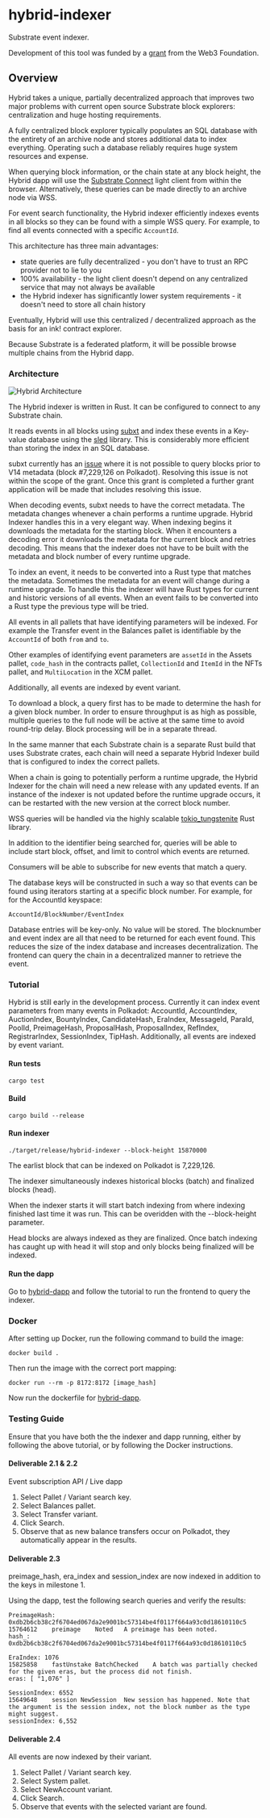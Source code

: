 # hybrid-indexer
Substrate event indexer.

Development of this tool was funded by a [grant](https://github.com/w3f/Grants-Program/blob/master/applications/hybrid.md) from the Web3 Foundation.

## Overview

Hybrid takes a unique, partially decentralized approach that improves two major problems with current open source Substrate block explorers: centralization and huge hosting requirements.

A fully centralized block explorer typically populates an SQL database with the entirety of an archive node and stores additional data to index everything. Operating such a database reliably requires huge system resources and expense.

When querying block information, or the chain state at any block height, the Hybrid dapp will use the [Substrate Connect](https://substrate.io/developers/substrate-connect/) light client from within the browser. Alternatively, these queries can be made directly to an archive node via WSS.

For event search functionality, the Hybrid indexer efficiently indexes events in all blocks so they can be found with a simple WSS query. For example, to find all events connected with a specific `AccountId`.

This architecture has three main advantages:
- state queries are fully decentralized - you don't have to trust an RPC provider not to lie to you
- 100% availability - the light client doesn't depend on any centralized service that may not always be available
- the Hybrid indexer has significantly lower system requirements - it doesn't need to store all chain history

Eventually, Hybrid will use this centralized / decentralized approach as the basis for an ink! contract explorer.

Because Substrate is a federated platform, it will be possible browse multiple chains from the Hybrid dapp.

### Architecture

![Hybrid Architecture](https://raw.githubusercontent.com/ethernomad/hybrid-diagram/main/hybrid.png)

The Hybrid indexer is written in Rust. It can be configured to connect to any Substrate chain.

It reads events in all blocks using [subxt](https://github.com/paritytech/subxt) and index these events in a Key-value database using the [sled](http://sled.rs/) library. This is considerably more efficient than storing the index in an SQL database.

subxt currently has an [issue](https://github.com/paritytech/subxt/issues/793#issuecomment-1386902010) where it is not possible to query blocks prior to V14 metadata (block #7,229,126 on Polkadot). Resolving this issue is not within the scope of the grant. Once this grant is completed a further grant application will be made that includes resolving this issue.

When decoding events, subxt needs to have the correct metadata. The metadata changes whenever a chain performs a runtime upgrade. Hybrid Indexer handles this in a very elegant way. When indexing begins it downloads the metadata for the starting block. When it encounters a decoding error it downloads the metadata for the current block and retries decoding. This means that the indexer does not have to be built with the metadata and block number of every runtime upgrade.

To index an event, it needs to be converted into a Rust type that matches the metadata. Sometimes the metadata for an event will change during a runtime upgrade. To handle this the indexer will have Rust types for current and historic versions of all events. When an event fails to be converted into a Rust type the previous type will be tried.

All events in all pallets that have identifying parameters will be indexed. For example the Transfer event in the Balances pallet is identifiable by the `AccountId` of both `from` and `to`.

Other examples of identifying event parameters are `assetId` in the Assets pallet, `code_hash` in the contracts pallet, `CollectionId` and `ItemId` in the NFTs pallet, and `MultiLocation` in the XCM pallet.

Additionally, all events are indexed by event variant.

To download a block, a query first has to be made to determine the hash for a given block number. In order to ensure throughput is as high as possible, multiple queries to the full node will be active at the same time to avoid round-trip delay. Block processing will be in a separate thread. 

In the same manner that each Substrate chain is a separate Rust build that uses Substrate crates, each chain will need a separate Hybrid Indexer build that is configured to index the correct pallets.

When a chain is going to potentially perform a runtime upgrade, the Hybrid Indexer for the chain will need a new release with any updated events. If an instance of the indexer is not updated before the runtime upgrade occurs, it can be restarted with the new version at the correct block number.

WSS queries will be handled via the highly scalable [tokio_tungstenite](https://github.com/snapview/tokio-tungstenite) Rust library.

In addition to the identifier being searched for, queries will be able to include start block, offset, and limit to control which events are returned.

Consumers will be able to subscribe for new events that match a query.

The database keys will be constructed in such a way so that events can be found using iterators starting at a specific block number. For example, for for the AccountId keyspace:

`AccountId/BlockNumber/EventIndex`

Database entries will be key-only. No value will be stored. The blocknumber and event index are all that need to be returned for each event found. This reduces the size of the index database and increases decentralization. The frontend can query the chain in a decentralized manner to retrieve the event.

### Tutorial

Hybrid is still early in the development process. Currently it can index event parameters from many events in Polkadot: AccountId, AccountIndex, AuctionIndex, BountyIndex, CandidateHash, EraIndex, MessageId, ParaId, PoolId, PreimageHash, ProposalHash, ProposalIndex, RefIndex, RegistrarIndex, SessionIndex, TipHash. Additionally, all events are indexed by event variant.

#### Run tests

```
cargo test
```

#### Build

```
cargo build --release
```

#### Run indexer

```
./target/release/hybrid-indexer --block-height 15870000 
```

The earlist block that can be indexed on Polkadot is 7,229,126.

The indexer simultaneously indexes historical blocks (batch) and finalized blocks (head).

When the indexer starts it will start batch indexing from where indexing finished last time it was run. This can be overidden with the --block-height parameter.

Head blocks are always indexed as they are finalized. Once batch indexing has caught up with head it will stop and only blocks being finalized will be indexed.

#### Run the dapp

Go to [hybrid-dapp](https://github.com/hybrid-explorer/hybrid-dapp/tree/milestone-1) and follow the tutorial to run the frontend to query the indexer.

### Docker

After setting up Docker, run the following command to build the image:

```
docker build .
```

Then run the image with the correct port mapping:

```
docker run --rm -p 8172:8172 [image_hash]
```

Now run the dockerfile for [hybrid-dapp](https://github.com/hybrid-explorer/hybrid-dapp/tree/milestone-1).

### Testing Guide

Ensure that you have both the the indexer and dapp running, either by following the above tutorial, or by following the Docker instructions.

#### Deliverable 2.1 & 2.2

Event subscription API / Live dapp

1. Select Pallet / Variant search key.
2. Select Balances pallet.
3. Select Transfer variant.
4. Click Search.
5. Observe that as new balance transfers occur on Polkadot, they automatically appear in the results.

#### Deliverable 2.3

preimage_hash, era_index and session_index are now indexed in addition to the keys in milestone 1.

Using the dapp, test the following search queries and verify the results:

```
PreimageHash: 0xdb2b6cb38c2f6704ed067da2e9001bc57314be4f0117f664a93c0d18610110c5
15764612	preimage	Noted	A preimage has been noted.
hash_: 0xdb2b6cb38c2f6704ed067da2e9001bc57314be4f0117f664a93c0d18610110c5
```

```
EraIndex: 1076
15825858	fastUnstake	BatchChecked	A batch was partially checked for the given eras, but the process did not finish.
eras: [ "1,076" ]
```

```
SessionIndex: 6552
15649648	session	NewSession	New session has happened. Note that the argument is the session index, not the block number as the type might suggest.
sessionIndex: 6,552
```

#### Deliverable 2.4

All events are now indexed by their variant.

1. Select Pallet / Variant search key.
2. Select System pallet.
3. Select NewAccount variant.
4. Click Search.
5. Observe that events with the selected variant are found.
